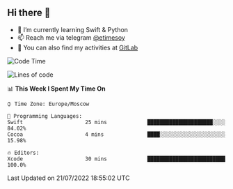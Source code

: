 ## Hi there 👋
- 🌱 I’m currently learning Swift & Python
- 📫 Reach me via telegram [@etimesoy](https://t.me/etimesoy/)
- 🦊 You can also find my activities at [GitLab](https://gitlab.com/etimesoy)

<!--START_SECTION:waka-->
![Code Time](http://img.shields.io/badge/Code%20Time-0%20secs-blue)

![Lines of code](https://img.shields.io/badge/From%20Hello%20World%20I%27ve%20Written-188%20Thousand%20lines%20of%20code-blue)

📊 **This Week I Spent My Time On** 

```text
⌚︎ Time Zone: Europe/Moscow

💬 Programming Languages: 
Swift                    25 mins             █████████████████████░░░░   84.02% 
Cocoa                    4 mins              ████░░░░░░░░░░░░░░░░░░░░░   15.98%

🔥 Editors: 
Xcode                    30 mins             █████████████████████████   100.0%

```


 Last Updated on 21/07/2022 18:55:02 UTC
<!--END_SECTION:waka-->
